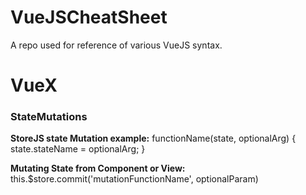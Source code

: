 # VueJSCheatSheet
A repo used for reference of various VueJS syntax.

# VueX

### StateMutations

**StoreJS state Mutation example:**
functionName(state, optionalArg) {
  state.stateName = optionalArg;
}

**Mutating State from Component or View:**
this.$store.commit('mutationFunctionName', optionalParam)
